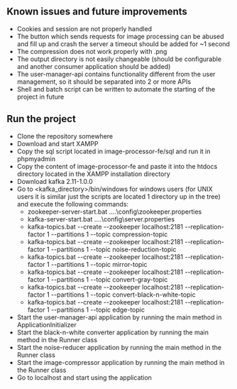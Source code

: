## Known issues and future improvements
* Cookies and session are not properly handled
* The button which sends requests for image processing can be abused and fill up and crash the server a timeout should be added for ~1 second
* The compression does not work properly with .png
* The output directory is not easily changeable (should be configurable and another consumer application should be added)
* The user-manager-api contains functionality different from the user management, so it should be separated into 2 or more APIs
* Shell and batch script can be written to automate the starting of the project in future
## Run the project
* Clone the repository somewhere
* Download and start XAMPP
* Copy the sql script located in image-processor-fe/sql and run it in phpmyadmin
* Copy the content of image-processor-fe and paste it into the htdocs directory located in the XAMPP installation directory
* Download kafka 2.11-1.0.0
* Go to <kafka_directory>/bin/windows for windows users (for UNIX users it is similar just the scripts are located 1 directory up in the tree) and execute the following commands:
    * zookeeper-server-start.bat ..\..\config\zookeeper.properties
    * kafka-server-start.bat ..\..\config\server.properties
    * kafka-topics.bat --create --zookeeper localhost:2181 --replication-factor 1 --partitions 1 --topic compression-topic
    * kafka-topics.bat --create --zookeeper localhost:2181 --replication-factor 1 --partitions 1 --topic noise-reduction-topic
    * kafka-topics.bat --create --zookeeper localhost:2181 --replication-factor 1 --partitions 1 --topic mirror-topic
    * kafka-topics.bat --create --zookeeper localhost:2181 --replication-factor 1 --partitions 1 --topic convert-gray-topic
    * kafka-topics.bat --create --zookeeper localhost:2181 --replication-factor 1 --partitions 1 --topic convert-black-n-white-topic
    * kafka-topics.bat --create --zookeeper localhost:2181 --replication-factor 1 --partitions 1 --topic edge-topic
* Start the user-manager-api application by running the main method in ApplicationInitializer
* Start the black-n-white converter application by running the main method in the Runner class
* Start the noise-reducer application by running the main method in the Runner class
* Start the image-compressor application by running the main method in the Runner class
* Go to localhost and start using the application